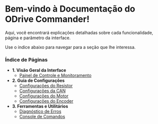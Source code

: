 
# **Bem-vindo à Documentação do ODrive Commander\!**

Aqui, você encontrará explicações detalhadas sobre cada funcionalidade, página e parâmetro da interface.

Use o índice abaixo para navegar para a seção que lhe interessa.

### **Índice de Páginas**

* **1\. Visão Geral da Interface**  
  * [Painel de Controle e Monitoramento](https://github.com/achavevirou/odrive_commander/tree/main/doc_pt-br/02-Painel-de-Controle-e-Monitoramento.md)  
* **2\. Guia de Configurações**  
  * [Configurações do Resistor](https://github.com/achavevirou/odrive_commander/tree/main/doc_pt-br/03-Configuracoes-do-Resistor.md)  
  * [Configurações da CAN](https://github.com/achavevirou/odrive_commander/tree/main/doc_pt-br/04-Configuracoes-da-CAN.md)  
  * [Configurações do Motor](https://github.com/achavevirou/odrive_commander/tree/main/doc_pt-br/05-Configuracoes-do-Motor.md)  
  * [Configurações do Encoder](https://github.com/achavevirou/odrive_commander/tree/main/doc_pt-br/06-Configuracoes-do-Encoder.md)  
* **3\. Ferramentas e Utilitários**  
  * [Diagnóstico de Erros](https://github.com/achavevirou/odrive_commander/tree/main/doc_pt-br/08-Console-de-Comandos.md)
  * [Console de Comandos](https://github.com/achavevirou/odrive_commander/tree/main/doc_pt-br/07-Diagnostico-de-Erros.md)
